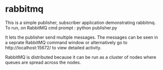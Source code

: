 # rabbitmq

This is a simple publisher, subscriber application demonstrating rabbitmq. 
To run, on RabbitMQ cmd prompt : python publisher.py

It lets the publisher send multiple messages. 
The messages can be seen in a seprate RabbitMQ command window or 
alternatively go to http://localhost:15672/ to view detailed activity.

RabbitMQ is distributed because it can be run as a cluster of nodes where queues are spread across the nodes.


